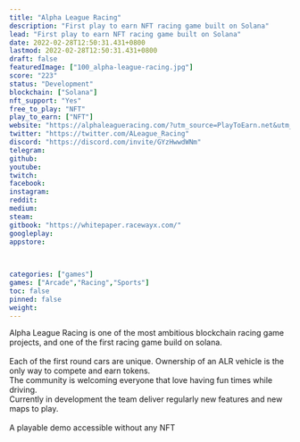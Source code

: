 ```yaml
---
title: "Alpha League Racing"
description: "First play to earn NFT racing game built on Solana"
lead: "First play to earn NFT racing game built on Solana"
date: 2022-02-28T12:50:31.431+0800
lastmod: 2022-02-28T12:50:31.431+0800
draft: false
featuredImage: ["100_alpha-league-racing.jpg"]
score: "223"
status: "Development"
blockchain: ["Solana"]
nft_support: "Yes"
free_to_play: "NFT"
play_to_earn: ["NFT"]
website: "https://alphaleagueracing.com/?utm_source=PlayToEarn.net&utm_medium=organic&utm_campaign=gamepage"
twitter: "https://twitter.com/ALeague_Racing"
discord: "https://discord.com/invite/GYzHwwdWNm"
telegram: 
github: 
youtube: 
twitch: 
facebook: 
instagram: 
reddit: 
medium: 
steam: 
gitbook: "https://whitepaper.racewayx.com/"
googleplay: 
appstore: 

  
    
categories: ["games"]
games: ["Arcade","Racing","Sports"]
toc: false
pinned: false
weight: 
---
```

Alpha League Racing is one of the most ambitious blockchain racing game projects, and one of the first racing game build on solana.<br> <br> Each of the first round cars are unique. Ownership of an ALR vehicle is the only way to compete and earn tokens.<br> The community is welcoming everyone that love having fun times while driving.<br> Currently in development the team deliver regularly new features and new maps to play.<br> <br> A playable demo accessible without any NFT